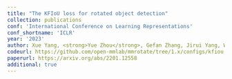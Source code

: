 ```yaml
---
title: "The KFIoU loss for rotated object detection"
collection: publications
conf: 'International Conference on Learning Representations'
conf_shortname: 'ICLR'
year: '2023'
author: Xue Yang, <strong>Yue Zhou</strong>, Gefan Zhang, Jirui Yang, Wentao Wang, Junchi Yan, Xiaopeng Zhang, Qi Tian
codeurl: https://github.com/open-mmlab/mmrotate/tree/1.x/configs/kfiou
paperurl: https://arxiv.org/abs/2201.12558
additional: true
---
```

